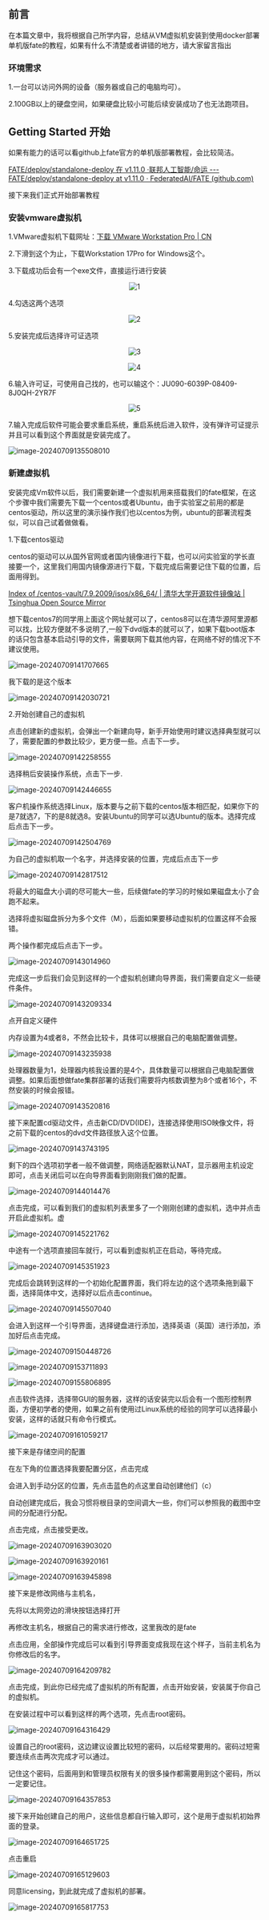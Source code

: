 ## 前言

在本篇文章中，我将根据自己所学内容，总结从VM虚拟机安装到使用docker部署单机版fate的教程，如果有什么不清楚或者讲错的地方，请大家留言指出

### 环境需求

1.一台可以访问外网的设备（服务器或自己的电脑均可）。

2.100GB以上的硬盘空间，如果硬盘比较小可能后续安装成功了也无法跑项目。

## Getting Started 开始

如果有能力的话可以看github上fate官方的单机版部署教程，会比较简洁。

[FATE/deploy/standalone-deploy 在 v1.11.0 ·联邦人工智能/命运 --- FATE/deploy/standalone-deploy at v1.11.0 · FederatedAI/FATE (github.com)](https://github.com/FederatedAI/FATE/tree/v1.11.0/deploy/standalone-deploy)



接下来我们正式开始部署教程

### 安装vmware虚拟机

1.VMware虚拟机下载网址：[下载 VMware Workstation Pro | CN](https://www.vmware.com/content/vmware/vmware-published-sites/cn/products/workstation-pro/workstation-pro-evaluation.html.html.html)

2.下滑到这个为止，下载Workstation 17Pro for Windows这个。

3.下载成功后会有一个exe文件，直接运行进行安装

<p style="text-align: center;">
    <img alt="1" src="photo/1.png">
</p>


4.勾选这两个选项

<p style="text-align: center;">
    <img alt="2" src="photo/2.png">
</p>


5.安装完成后选择许可证选项

<p style="text-align: center;">
    <img alt="3" src="photo/3.png">
</p>

<p style="text-align: center;">
    <img alt="4" src="photo/4.png">
</p>


6.输入许可证，可使用自己找的，也可以输这个：JU090-6039P-08409-8J0QH-2YR7F

<p style="text-align: center;">
    <img alt="5" src="photo/5.png">
</p>


7.输入完成后软件可能会要求重启系统，重启系统后进入软件，没有弹许可证提示并且可以看到这个界面就是安装完成了。

![image-20240709135508010](C:\Users\lucas\AppData\Roaming\Typora\typora-user-images\image-20240709135508010.png)

### 新建虚拟机

安装完成Vm软件以后，我们需要新建一个虚拟机用来搭载我们的fate框架，在这个步骤中我们需要先下载一个centos或者Ubuntu，由于实验室之前用的都是centos驱动，所以这里的演示操作我们也以centos为例，ubuntu的部署流程类似，可以自己试着做做看。

1.下载centos驱动

centos的驱动可以从国外官网或者国内镜像进行下载，也可以问实验室的学长直接要一个，这里我们用国内镜像源进行下载，下载完成后需要记住下载的位置，后面用得到。

[Index of /centos-vault/7.9.2009/isos/x86_64/ | 清华大学开源软件镜像站 | Tsinghua Open Source Mirror](https://mirrors.tuna.tsinghua.edu.cn/centos-vault/7.9.2009/isos/x86_64/)

想下载centos7的同学用上面这个网址就可以了，centos8可以在清华源阿里源都可以找，比较方便就不多说明了,一般下dvd版本的就可以了，如果下载boot版本的话只包含基本启动引导的文件，需要联网下载其他内容，在网络不好的情况下不建议使用。

![image-20240709141707665](C:\Users\lucas\AppData\Roaming\Typora\typora-user-images\image-20240709141707665.png)

我下载的是这个版本

![image-20240709142030721](C:\Users\lucas\AppData\Roaming\Typora\typora-user-images\image-20240709142030721.png)

2.开始创建自己的虚拟机

点击创建新的虚拟机，会弹出一个新建向导，新手开始使用时建议选择典型就可以了，需要配置的参数比较少，更方便一些。点击下一步。

![image-20240709142258555](C:\Users\lucas\AppData\Roaming\Typora\typora-user-images\image-20240709142258555.png)

选择稍后安装操作系统，点击下一步.

![image-20240709142446655](C:\Users\lucas\AppData\Roaming\Typora\typora-user-images\image-20240709142446655.png)

客户机操作系统选择Linux，版本要与之前下载的centos版本相匹配，如果你下的是7就选7，下的是8就选8。安装Ubuntu的同学可以选Ubuntu的版本。选择完成后点击下一步。

![image-20240709142504769](C:\Users\lucas\AppData\Roaming\Typora\typora-user-images\image-20240709142504769.png)

为自己的虚拟机取一个名字，并选择安装的位置，完成后点击下一步

![image-20240709142817512](C:\Users\lucas\AppData\Roaming\Typora\typora-user-images\image-20240709142817512.png)

将最大的磁盘大小调的尽可能大一些，后续做fate的学习的时候如果磁盘太小了会跑不起来。

选择将虚拟磁盘拆分为多个文件（M），后面如果要移动虚拟机的位置这样不会报错。

两个操作都完成后点击下一步。

![image-20240709143014960](C:\Users\lucas\AppData\Roaming\Typora\typora-user-images\image-20240709143014960.png)

完成这一步后我们会见到这样的一个虚拟机创建向导界面，我们需要自定义一些硬件条件。



![image-20240709143209334](C:\Users\lucas\AppData\Roaming\Typora\typora-user-images\image-20240709143209334.png)

点开自定义硬件

内存设置为4或者8，不然会比较卡，具体可以根据自己的电脑配置做调整。

![image-20240709143235938](C:\Users\lucas\AppData\Roaming\Typora\typora-user-images\image-20240709143235938.png)

处理器数量为1，处理器内核我设置的是4个，具体数量可以根据自己电脑配置做调整。如果后面想做fate集群部署的话我们需要将内核数调整为8个或者16个，不然安装的时候会报错。

![image-20240709143520816](C:\Users\lucas\AppData\Roaming\Typora\typora-user-images\image-20240709143520816.png)

接下来配置cd驱动文件，点击新CD/DVD(IDE)，连接选择使用ISO映像文件，将之前下载的centos的dvd文件路径放入这个位置。

![image-20240709143743195](C:\Users\lucas\AppData\Roaming\Typora\typora-user-images\image-20240709143743195.png)



剩下的四个选项初学者一般不做调整，网络适配器默认NAT，显示器用主机设定即可，点击关闭后可以在向导界面看到刚刚我们做的配置。

![image-20240709144014476](C:\Users\lucas\AppData\Roaming\Typora\typora-user-images\image-20240709144014476.png)

点击完成，可以看到我们的虚拟机列表里多了一个刚刚创建的虚拟机，选中并点击开启此虚拟机。虚

![image-20240709145221762](C:\Users\lucas\AppData\Roaming\Typora\typora-user-images\image-20240709145221762.png)

中途有一个选项直接回车就行，可以看到虚拟机正在启动，等待完成。

![image-20240709145351923](C:\Users\lucas\AppData\Roaming\Typora\typora-user-images\image-20240709145351923.png)

完成后会跳转到这样的一个初始化配置界面，我们将左边的这个选项条拖到最下面，选择简体中文，选择好以后点击continue。

![image-20240709145507040](C:\Users\lucas\AppData\Roaming\Typora\typora-user-images\image-20240709145507040.png)

会进入到这样一个引导界面，选择键盘进行添加，选择英语（英国）进行添加，添加好后点击完成。

![image-20240709150448726](C:\Users\lucas\AppData\Roaming\Typora\typora-user-images\image-20240709150448726.png)

![image-20240709153711893](C:\Users\lucas\AppData\Roaming\Typora\typora-user-images\image-20240709153711893.png)

![image-20240709155806895](C:\Users\lucas\AppData\Roaming\Typora\typora-user-images\image-20240709155806895.png)

点击软件选择，选择带GUI的服务器，这样的话安装完以后会有一个图形控制界面，方便初学者的使用，如果之前有使用过Linux系统的经验的同学可以选择最小安装，这样的话就只有命令行模式。

![image-20240709161059217](C:\Users\lucas\AppData\Roaming\Typora\typora-user-images\image-20240709161059217.png)

接下来是存储空间的配置

在左下角的位置选择我要配置分区，点击完成

会进入到手动分区的位置，先点击蓝色的点这里自动创建他们（c）

自动创建完成后，我会习惯将根目录的空间调大一些，你们可以参照我的截图中空间的分配进行分配。

点击完成，点击接受更改。

![image-20240709163903020](C:\Users\lucas\AppData\Roaming\Typora\typora-user-images\image-20240709163903020.png)

![image-20240709163920161](C:\Users\lucas\AppData\Roaming\Typora\typora-user-images\image-20240709163920161.png)

![image-20240709163945898](C:\Users\lucas\AppData\Roaming\Typora\typora-user-images\image-20240709163945898.png)

接下来是修改网络与主机名，

先将以太网旁边的滑块按钮选择打开

再修改主机名，根据自己的需求进行修改，这里我改的是fate

点击应用，全部操作完成后可以看到引导界面变成我现在这个样子，当前主机名为你修改后的名字。

![image-20240709164209782](C:\Users\lucas\AppData\Roaming\Typora\typora-user-images\image-20240709164209782.png)

点击完成，到此你已经完成了虚拟机的所有配置，点击开始安装，安装属于你自己的虚拟机。

在安装过程中可以看到这样的两个选项，先点击root密码。

![image-20240709164316429](C:\Users\lucas\AppData\Roaming\Typora\typora-user-images\image-20240709164316429.png)

设置自己的root密码，这边建议设置比较短的密码，以后经常要用的。密码过短需要连续点击两次完成才可以通过。

记住这个密码，后面用到和管理员权限有关的很多操作都需要用到这个密码，所以一定要记住。

![image-20240709164357853](C:\Users\lucas\AppData\Roaming\Typora\typora-user-images\image-20240709164357853.png)

接下来开始创建自己的用户，这些信息都自行输入即可，这个是用于虚拟机初始界面的登录。

![image-20240709164651725](C:\Users\lucas\AppData\Roaming\Typora\typora-user-images\image-20240709164651725.png)

点击重启

![image-20240709165129603](C:\Users\lucas\AppData\Roaming\Typora\typora-user-images\image-20240709165129603.png)

同意licensing，到此就完成了虚拟机的部署。

![image-20240709165817753](C:\Users\lucas\AppData\Roaming\Typora\typora-user-images\image-20240709165817753.png)
